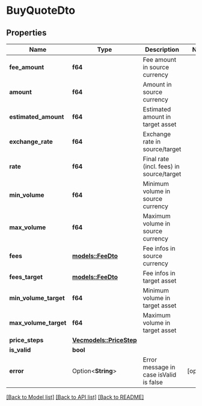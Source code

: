 # BuyQuoteDto

## Properties

Name | Type | Description | Notes
------------ | ------------- | ------------- | -------------
**fee_amount** | **f64** | Fee amount in source currency | 
**amount** | **f64** | Amount in source currency | 
**estimated_amount** | **f64** | Estimated amount in target asset | 
**exchange_rate** | **f64** | Exchange rate in source/target | 
**rate** | **f64** | Final rate (incl. fees) in source/target | 
**min_volume** | **f64** | Minimum volume in source currency | 
**max_volume** | **f64** | Maximum volume in source currency | 
**fees** | [**models::FeeDto**](FeeDto.md) | Fee infos in source currency | 
**fees_target** | [**models::FeeDto**](FeeDto.md) | Fee infos in target asset | 
**min_volume_target** | **f64** | Minimum volume in target asset | 
**max_volume_target** | **f64** | Maximum volume in target asset | 
**price_steps** | [**Vec<models::PriceStep>**](PriceStep.md) |  | 
**is_valid** | **bool** |  | 
**error** | Option<**String**> | Error message in case isValid is false | [optional]

[[Back to Model list]](../README.md#documentation-for-models) [[Back to API list]](../README.md#documentation-for-api-endpoints) [[Back to README]](../README.md)


